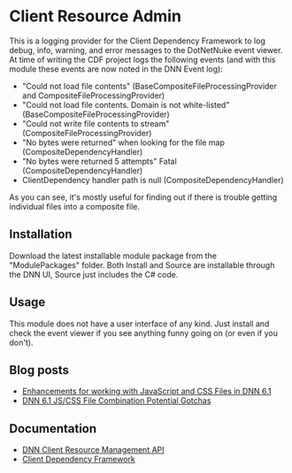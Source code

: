 ﻿Client Resource Admin
=====================

This is a logging provider for the Client Dependency Framework to log debug, info, warning, and error messages to the DotNetNuke event viewer. At time of writing the CDF project logs the following events (and with this module these events are now noted in the DNN Event log):

* "Could not load file contents" (BaseCompositeFileProcessingProvider and CompositeFileProcessingProvider)
* "Could not load file contents. Domain is not white-listed" (BaseCompositeFileProcessingProvider)
* "Could not write file contents to stream" (CompositeFileProcessingProvider)
* "No bytes were returned" when looking for the file map (CompositeDependencyHandler)
* "No bytes were returned 5 attempts" Fatal (CompositeDependencyHandler)
* ClientDependency handler path is null (CompositeDependencyHandler)

As you can see, it's mostly useful for finding out if there is trouble getting individual files into a composite file.

Installation
------------
Download the latest installable module package from the "ModulePackages" folder. Both Install and Source are installable through the DNN UI, Source just includes the C# code.

Usage
-----
This module does not have a user interface of any kind. Just install and check the event viewer if you see anything funny going on (or even if you don't).

Blog posts
----------
* [Enhancements for working with JavaScript and CSS Files in DNN 6.1][crm]
* [DNN 6.1 JS/CSS File Combination Potential Gotchas][crmpg]

Documentation
-------------
* [DNN Client Resource Management API][dnncrmwiki]
* [Client Dependency Framework][cdfwiki]

[crm]: http://www.dotnetnuke.com/Resources/Blogs/EntryId/3191/Enhancements-for-working-with-JavaScript-and-CSS-files-in-DNN-6-1.aspx
[crmpg]: http://www.dotnetnuke.com/Resources/Blogs/EntryId/3207/DNN-6-1-JS-CSS-File-Combination-Potential-Gotchas.aspx
[dnncrmwiki]: http://www.dotnetnuke.com/Resources/Wiki/Page/Client-Resource-Management-API.aspx
[cdfwiki]: http://clientdependency.codeplex.com/documentation